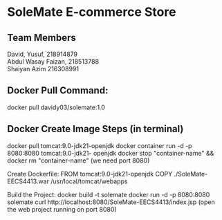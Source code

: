 # SoleMate E-commerce Store

## Team Members
David, Yusuf, 218914879  
 Abdul Wasay Faizan, 218513788  
 Shaiyan Azim 216308991


## Docker Pull Command:
docker pull davidy03/solemate:1.0

## Docker Create Image Steps (in terminal)
docker pull tomcat:9.0-jdk21-openjdk
docker container run -d -p 8080:8080 tomcat:9.0-jdk21- openjdk
docker stop "container-name" && docker rm "container-name" (we need port 8080)

Create Dockerfile:
FROM tomcat:9.0-jdk21-openjdk
COPY ./SoleMate-EECS4413.war /usr/local/tomcat/webapps

Build the Project:
docker build -t solemate
docker run -d -p 8080:8080 solemate
curl http://localhost:8080/SoleMate-EECS4413/index.jsp (open the web project running on port 8080)

